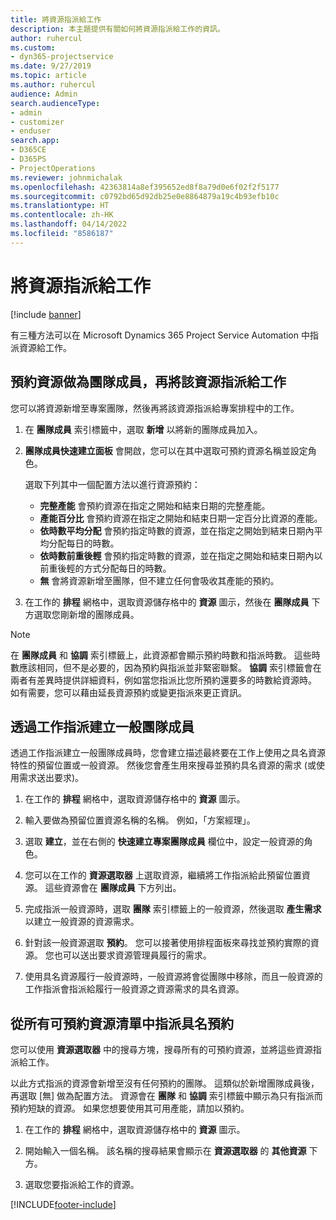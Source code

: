 ```yaml
---
title: 將資源指派給工作
description: 本主題提供有關如何將資源指派給工作的資訊。
author: ruhercul
ms.custom:
- dyn365-projectservice
ms.date: 9/27/2019
ms.topic: article
ms.author: ruhercul
audience: Admin
search.audienceType:
- admin
- customizer
- enduser
search.app:
- D365CE
- D365PS
- ProjectOperations
ms.reviewer: johnmichalak
ms.openlocfilehash: 42363814a8ef395652ed8f8a79d0e6f02f2f5177
ms.sourcegitcommit: c0792bd65d92db25e0e8864879a19c4b93efb10c
ms.translationtype: HT
ms.contentlocale: zh-HK
ms.lasthandoff: 04/14/2022
ms.locfileid: "8586187"
---
```

# <a name="assign-a-resource-to-a-task"></a>將資源指派給工作

[!include [banner](../includes/psa-now-project-operations.md)]

有三種方法可以在 Microsoft Dynamics 365 Project Service Automation 中指派資源給工作。

## <a name="book-a-resource-as-a-team-member-and-then-assign-the-resource-to-a-task"></a>預約資源做為團隊成員，再將該資源指派給工作

您可以將資源新增至專案團隊，然後再將該資源指派給專案排程中的工作。

1. 在 **團隊成員** 索引標籤中，選取 **新增** 以將新的團隊成員加入。 

2. **團隊成員快速建立面板** 會開啟，您可以在其中選取可預約資源名稱並設定角色。 

    選取下列其中一個配置方法以進行資源預約：

    - **完整產能** 會預約資源在指定之開始和結束日期的完整產能。
    - **產能百分比** 會預約資源在指定之開始和結束日期一定百分比資源的產能。
    - **依時數平均分配** 會預約指定時數的資源，並在指定之開始到結束日期內平均分配每日的時數。
    - **依時數前重後輕** 會預約指定時數的資源，並在指定之開始和結束日期內以前重後輕的方式分配每日的時數。
    - **無** 會將資源新增至團隊，但不建立任何會吸收其產能的預約。

3. 在工作的 **排程** 網格中，選取資源儲存格中的 **資源** 圖示，然後在 **團隊成員** 下方選取您剛新增的團隊成員。 

> [!NOTE]
> 在 **團隊成員** 和 **協調** 索引標籤上，此資源都會顯示預約時數和指派時數。 這些時數應該相同，但不是必要的，因為預約與指派並非緊密聯繫。 **協調** 索引標籤會在兩者有差異時提供詳細資料，例如當您指派比您所預約還要多的時數給資源時。 如有需要，您可以藉由延長資源預約或變更指派來更正資訊。

## <a name="create-a-generic-team-member-through-task-assignment"></a>透過工作指派建立一般團隊成員

透過工作指派建立一般團隊成員時，您會建立描述最終要在工作上使用之具名資源特性的預留位置或一般資源。 然後您會產生用來搜尋並預約具名資源的需求 (或使用需求送出要求)。

1. 在工作的 **排程** 網格中，選取資源儲存格中的 **資源** 圖示。

2. 輸入要做為預留位置資源名稱的名稱。 例如，「方案經理」。

3. 選取 **建立**，並在右側的 **快速建立專案團隊成員** 欄位中，設定一般資源的角色。

4. 您可以在工作的 **資源選取器** 上選取資源，繼續將工作指派給此預留位置資源。 這些資源會在 **團隊成員** 下方列出。

5. 完成指派一般資源時，選取 **團隊** 索引標籤上的一般資源，然後選取 **產生需求** 以建立一般資源的資源需求。

6. 針對該一般資源選取 **預約**。 您可以接著使用排程面板來尋找並預約實際的資源。 您也可以送出要求資源管理員履行的需求。

7. 使用具名資源履行一般資源時，一般資源將會從團隊中移除，而且一般資源的工作指派會指派給履行一般資源之資源需求的具名資源。

## <a name="assign-a-named-resource-from-the-list-of-all-bookable-resources"></a>從所有可預約資源清單中指派具名預約

您可以使用 **資源選取器** 中的搜尋方塊，搜尋所有的可預約資源，並將這些資源指派給工作。

以此方式指派的資源會新增至沒有任何預約的團隊。 這類似於新增團隊成員後，再選取 [無] 做為配置方法。 資源會在 **團隊** 和 **協調** 索引標籤中顯示為只有指派而預約短缺的資源。 如果您想要使用其可用產能，請加以預約。

1. 在工作的 **排程** 網格中，選取資源儲存格中的 **資源** 圖示。

2. 開始輸入一個名稱。 該名稱的搜尋結果會顯示在 **資源選取器** 的 **其他資源** 下方。

3. 選取您要指派給工作的資源。



[!INCLUDE[footer-include](../includes/footer-banner.md)]
